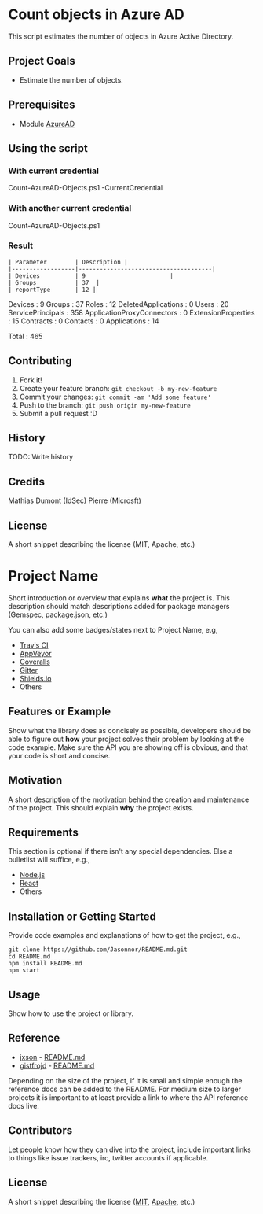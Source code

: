 # Count objects in Azure AD

This script estimates the number of objects in Azure Active Directory.

## Project Goals

* Estimate the number of objects.

## Prerequisites

* Module [AzureAD](https://docs.microsoft.com/en-us/powershell/azure/install-az-ps?view=azps-5.2.0)

## Using the script
### With current credential
Count-AzureAD-Objects.ps1 -CurrentCredential

### With another current credential
Count-AzureAD-Objects.ps1

### Result
	| Parameter        | Description |
	|------------------|--------------------------------------|
	| Devices          | 9                        |
	| Groups           | 37  |
	| reportType       | 12 |



Devices                    : 9
Groups                     : 37
Roles                      : 12
DeletedApplications        : 0
Users                      : 20
ServicePrincipals          : 358
ApplicationProxyConnectors : 0
ExtensionProperties        : 15
Contracts                  : 0
Contacts                   : 0
Applications               : 14

Total : 465

## Contributing

1. Fork it!
2. Create your feature branch: `git checkout -b my-new-feature`
3. Commit your changes: `git commit -am 'Add some feature'`
4. Push to the branch: `git push origin my-new-feature`
5. Submit a pull request :D

## History

TODO: Write history

## Credits

Mathias Dumont (IdSec)
Pierre (Microsft)

## License

A short snippet describing the license (MIT, Apache, etc.)





# Project Name

Short introduction or overview that explains **what** the project is. This description should match descriptions added for package managers (Gemspec, package.json, etc.)

You can also add some badges/states next to Project Name, e.g,
+ [Travis CI](https://travis-ci.org/)
+ [AppVeyor](http://www.appveyor.com/)
+ [Coveralls](https://coveralls.io/)
+ [Gitter](https://gitter.im/)
+ [Shields.io](http://shields.io/)
+ Others

## Features or Example

Show what the library does as concisely as possible, developers should be able to figure out **how** your project solves their problem by looking at the code example. Make sure the API you are showing off is obvious, and that your code is short and concise.

## Motivation

A short description of the motivation behind the creation and maintenance of the project. This should explain **why** the project exists.

## Requirements

This section is optional if there isn't any special dependencies. Else a bulletlist will suffice, e.g.,
+ [Node.js](https://nodejs.org/)
+ [React](https://facebook.github.io/react/)
+ Others

## Installation or Getting Started

Provide code examples and explanations of how to get the project, e.g.,

	git clone https://github.com/Jasonnor/README.md.git
    cd README.md
    npm install README.md
    npm start

## Usage

Show how to use the project or library.
    
## Reference

+ [jxson](https://gist.github.com/jxson) - [README.md](https://gist.github.com/jxson/1784669)
+ [gistfrojd](https://gist.github.com/gistfrojd) - [README.md](https://gist.github.com/gistfrojd/5fcd3b70949ac6376f66)

Depending on the size of the project, if it is small and simple enough the reference docs can be added to the README. For medium size to larger projects it is important to at least provide a link to where the API reference docs live.

## Contributors

Let people know how they can dive into the project, include important links to things like issue trackers, irc, twitter accounts if applicable.

## License

A short snippet describing the license ([MIT](http://opensource.org/licenses/mit-license.php), [Apache](http://opensource.org/licenses/Apache-2.0), etc.)